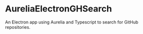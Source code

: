 # AureliaElectronGHSearch
An Electron app using Aurelia and Typescript to search for GitHub repositories.
